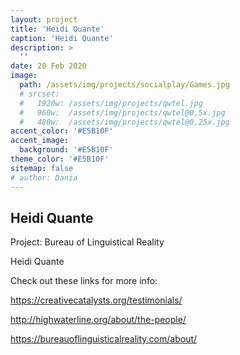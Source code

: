 ```yaml
---
layout: project
title: 'Heidi Quante'
caption: 'Heidi Quante'
description: >
  ''
date: 20 Feb 2020
image: 
  path: /assets/img/projects/socialplay/Games.jpg
  # srcset: 
  #   1920w: /assets/img/projects/qwtel.jpg
  #   960w:  /assets/img/projects/qwtel@0,5x.jpg
  #   480w:  /assets/img/projects/qwtel@0,25x.jpg
accent_color: '#E5B10F'
accent_image:
  background: '#E5B10F'
theme_color: '#E5B10F'
sitemap: false
# author: Dania
---
```

## Heidi Quante

Project: Bureau of Linguistical Reality

Heidi Quante 


Check out these links for more info:

https://creativecatalysts.org/testimonials/

http://highwaterline.org/about/the-people/

https://bureauoflinguisticalreality.com/about/



